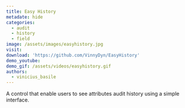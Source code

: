 ```yaml
---
title: Easy History
metadate: hide
categories:
  - audit
  - history
  - field
image: /assets/images/easyhistory.jpg
visit: 
download: 'https://github.com/VinnyDyn/EasyHistory'
demo_youtube:
demo_gif: /assets/videos/easyhistory.gif
authors:
  - vinicius_basile
---
```


A control that enable users to see attributes audit history using a simple interface.
